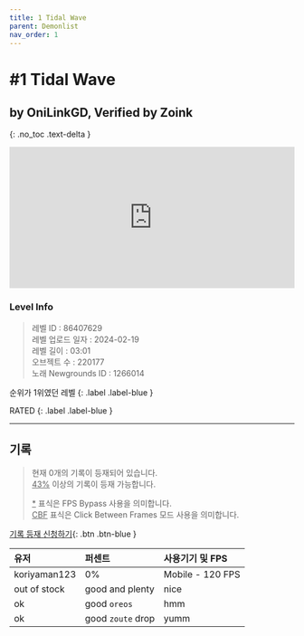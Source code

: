 ```yaml
---
title: 1 Tidal Wave
parent: Demonlist
nav_order: 1
---
```




# #1 Tidal Wave
## by OniLinkGD, Verified by Zoink
{: .no_toc .text-delta }

<iframe width="100%" height="250px" src="https://www.youtube.com/embed/9fsZ014qB3s?si=HCM01YaJG62eKSxf" title="YouTube video player" frameborder="0" allow="accelerometer; autoplay; clipboard-write; encrypted-media; gyroscope; picture-in-picture; web-share" referrerpolicy="strict-origin-when-cross-origin" allowfullscreen></iframe>

### Level Info
> 레벨 ID : 86407629  
> 레벨 업로드 일자 : 2024-02-19  
> 레벨 길이 : 03:01  
> 오브젝트 수 : 220177  
> 노래 Newgrounds ID : 1266014  


순위가 1위였던 레벨
{: .label .label-blue }

RATED
{: .label .label-blue }



---

## 기록  
  
> 현재 0개의 기록이 등재되어 있습니다.   
> <U>43%</U> 이상의 기록이 등재 가능합니다.   
>   
> <U>*</U> 표식은 FPS Bypass 사용을 의미합니다.   
> <U>CBF</U>  표식은 Click Between Frames 모드 사용을 의미합니다.  
  
[기록 등재 신청하기](https://gmdquackforum.site/submit.html){: .btn .btn-blue }

| 유저         | 퍼센트             | 사용기기 및 FPS |
|:-------------|:------------------|:---------------|
| koriyaman123  | 0%               | Mobile - 120 FPS |
| out of stock | good and plenty   | nice  |
| ok           | good `oreos`      | hmm   |
| ok           | good `zoute` drop | yumm  |


